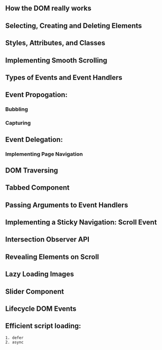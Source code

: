 ## How the DOM really works
## Selecting, Creating and Deleting Elements
## Styles, Attributes, and Classes
## Implementing Smooth Scrolling
## Types of Events and Event Handlers
## Event Propogation:
### Bubbling
### Capturing
## Event Delegation:
### Implementing Page Navigation
## DOM Traversing
## Tabbed Component
## Passing Arguments to Event Handlers
## Implementing a Sticky Navigation: Scroll Event
## Intersection Observer API
## Revealing Elements on Scroll
## Lazy Loading Images
## Slider Component
## Lifecycle DOM Events
## Efficient script loading:
	1. defer 
	2. async